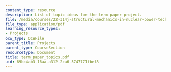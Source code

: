 ```yaml
---
content_type: resource
description: List of topic ideas for the term paper project.
file: /media/courses/22-314j-structural-mechanics-in-nuclear-power-technology-fall-2006/69bc4ab316aaa3122ca65747771fbef8_term_paper_topics.pdf
file_type: application/pdf
learning_resource_types:
- Projects
ocw_type: OCWFile
parent_title: Projects
parent_type: CourseSection
resourcetype: Document
title: term_paper_topics.pdf
uid: 69bc4ab3-16aa-a312-2ca6-5747771fbef8
---
```

